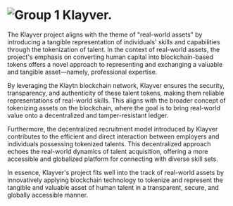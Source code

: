 
# ![Group 1](https://github.com/Klayver-Team/Klayver-App/assets/66223408/b32de9b4-9864-42a1-aa00-58007eb3cb72) Klayver.
The Klayver project aligns with the theme of "real-world assets" by introducing a tangible representation of individuals' skills and capabilities through the tokenization of talent. 
In the context of real-world assets, the project's emphasis on converting human capital into blockchain-based tokens offers a novel approach to representing and exchanging a valuable and tangible asset—namely, professional expertise.

By leveraging the Klaytn blockchain network, Klayver ensures the security, transparency, and authenticity of these talent tokens, making them reliable representations of real-world skills. 
This aligns with the broader concept of tokenizing assets on the blockchain, where the goal is to bring real-world value onto a decentralized and tamper-resistant ledger.

Furthermore, the decentralized recruitment model introduced by Klayver contributes to the efficient and direct interaction between employers and individuals possessing tokenized talents. 
This decentralized approach echoes the real-world dynamics of talent acquisition, offering a more accessible and globalized platform for connecting with diverse skill sets.

In essence, Klayver's project fits well into the track of real-world assets by innovatively applying blockchain technology to tokenize and represent the tangible and valuable asset of human talent in a transparent, secure, and globally accessible manner.
